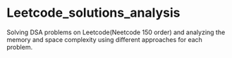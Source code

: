 # Leetcode_solutions_analysis
Solving DSA problems on Leetcode(Neetcode 150 order) and analyzing the memory and space complexity using different approaches for each problem.
